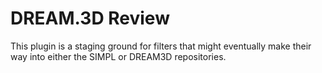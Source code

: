 # DREAM.3D Review #

This plugin is a staging ground for filters that might eventually make their way into either the SIMPL or DREAM3D repositories.